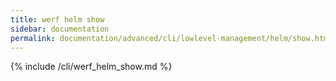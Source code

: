 ```yaml
---
title: werf helm show
sidebar: documentation
permalink: documentation/advanced/cli/lowlevel-management/helm/show.html
---
```


{% include /cli/werf_helm_show.md %}
